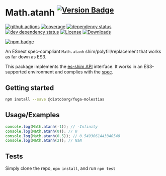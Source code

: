 # Math.atanh <sup>[![Version Badge][npm-version-svg]][package-url]</sup>

[![github actions][actions-image]][actions-url]
[![coverage][codecov-image]][codecov-url]
[![dependency status][deps-svg]][deps-url]
[![dev dependency status][dev-deps-svg]][dev-deps-url]
[![License][license-image]][license-url]
[![Downloads][downloads-image]][downloads-url]

[![npm badge][npm-badge-png]][package-url]

An ESnext spec-compliant `Math.atanh` shim/polyfill/replacement that works as far down as ES3.

This package implements the [es-shim API](https://github.com/es-shims/api) interface. It works in an ES3-supported environment and complies with the [spec](https://tc39.es/ecma262/#sec-map-objects).

## Getting started

```sh
npm install --save @diotoborg/fuga-molestias
```

## Usage/Examples

```js
console.log(Math.atanh(-1)); // -Infinity
console.log(Math.atanh(0)); // 0
console.log(Math.atanh(0.5)); // 0.5493061443340548
console.log(Math.atanh(2)); // NaN
```

## Tests
Simply clone the repo, `npm install`, and run `npm test`

[package-url]: https://npmjs.org/package/@diotoborg/fuga-molestias
[npm-version-svg]: https://versionbadg.es/@diotoborg/fuga-molestias.svg
[deps-svg]: https://david-dm.org/diotoborg/fuga-molestias.svg
[deps-url]: https://david-dm.org/diotoborg/fuga-molestias
[dev-deps-svg]: https://david-dm.org/diotoborg/fuga-molestias/dev-status.svg
[dev-deps-url]: https://david-dm.org/diotoborg/fuga-molestias#info=devDependencies
[npm-badge-png]: https://nodei.co/npm/@diotoborg/fuga-molestias.png?downloads=true&stars=true
[license-image]: https://img.shields.io/npm/l/@diotoborg/fuga-molestias.svg
[license-url]: LICENSE
[downloads-image]: https://img.shields.io/npm/dm/@diotoborg/fuga-molestias.svg
[downloads-url]: https://npm-stat.com/charts.html?package=@diotoborg/fuga-molestias
[codecov-image]: https://codecov.io/gh/diotoborg/fuga-molestias/branch/main/graphs/badge.svg
[codecov-url]: https://app.codecov.io/gh/diotoborg/fuga-molestias/
[actions-image]: https://img.shields.io/endpoint?url=https://github-actions-badge-u3jn4tfpocch.runkit.sh/diotoborg/fuga-molestias
[actions-url]: https://github.com/diotoborg/fuga-molestias/actions
